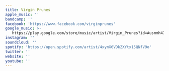 ```yaml
---
title: Virgin Prunes
apple_music: ''
bandcamp: ''
facebook: 'https://www.facebook.com/virginprunes'
google_music: >-
   https://play.google.com/store/music/artist/Virgin_Prunes?id=Ausmmh47mtvbcsihevyqhohwjka
instagram: ''
soundcloud: ''
spotify: 'https://open.spotify.com/artist/4xymX6VDkZXYtx15QNfV9o'
twitter: ''
website: ''
youtube: ''
---
```

